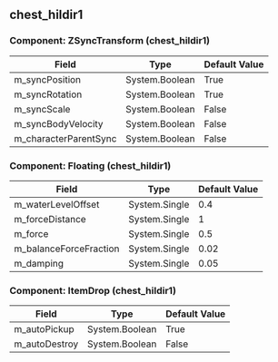 ## chest_hildir1

### Component: ZSyncTransform (chest_hildir1)

|Field|Type|Default Value|
|-----|----|-------------|
|m_syncPosition|System.Boolean|True|
|m_syncRotation|System.Boolean|True|
|m_syncScale|System.Boolean|False|
|m_syncBodyVelocity|System.Boolean|False|
|m_characterParentSync|System.Boolean|False|

### Component: Floating (chest_hildir1)

|Field|Type|Default Value|
|-----|----|-------------|
|m_waterLevelOffset|System.Single|0.4|
|m_forceDistance|System.Single|1|
|m_force|System.Single|0.5|
|m_balanceForceFraction|System.Single|0.02|
|m_damping|System.Single|0.05|

### Component: ItemDrop (chest_hildir1)

|Field|Type|Default Value|
|-----|----|-------------|
|m_autoPickup|System.Boolean|True|
|m_autoDestroy|System.Boolean|False|

